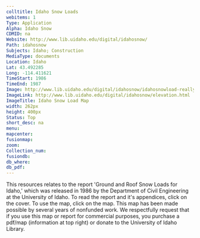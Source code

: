 ```yaml
---
colltitle: Idaho Snow Loads
webitems: 1
Type: Application
Alpha: Idaho Snow
CDMID: na
Website: http://www.lib.uidaho.edu/digital/idahosnow/
Path: idahosnow
Subjects: Idaho; Construction
MediaType: documents
Location: Idaho
Lat: 43.492285
Long: -114.411621
TimeStart: 1986
TimeEnd: 1987
Image: http://www.lib.uidaho.edu/digital/idahosnow/idahosnowload-reallysmall.jpg
ImageLink: http://www.lib.uidaho.edu/digital/idahosnow/elevation.html
ImageTitle: Idaho Snow Load Map
width: 262px
height: 400px
Status: Top
short_desc: na
menu: 
mapcenter: 
fusionmap: 
zoom: 
Collection_num: 
fusiondb: 
db_where: 
db_pdf: 
---
```

This resources relates to the report 'Ground and Roof Snow Loads for Idaho,' which was released in 1986 by the Department of Civil Engineering at the University of Idaho. To read the report and it's appendices, click on the cover. To use the map, click on the map. This map has been made possible by several years of nonfunded work. We respectfully request that if you use this map or report for commercial purposes, you purchase a pdf/map (information at top right) or donate to the University of Idaho Library. 